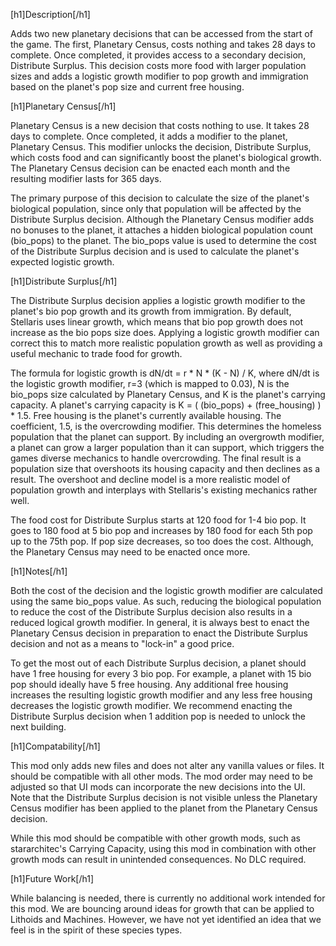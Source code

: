 [h1]Description[/h1]

Adds two new planetary decisions that can be accessed from the start of the game. The first, Planetary Census, costs nothing and takes 28 days to complete. Once completed, it provides access to a secondary decision, Distribute Surplus. This decision costs more food with larger population sizes and adds a logistic growth modifier to pop growth and immigration based on the planet's pop size and current free housing.

[h1]Planetary Census[/h1]

Planetary Census is a new decision that costs nothing to use. It takes 28 days to complete. Once completed, it adds a modifier to the planet, Planetary Census. This modifier unlocks the decision, Distribute Surplus, which costs food and can significantly boost the planet's biological growth. The Planetary Census decision can be enacted each month and the resulting modifier lasts for 365 days.

The primary purpose of this decision to calculate the size of the planet's biological population, since only that population will be affected by the Distribute Surplus decision. Although the Planetary Census modifier adds no bonuses to the planet, it attaches a hidden biological population count (bio_pops) to the planet. The bio_pops value is used to determine the cost of the Distribute Surplus decision and is used to calculate the planet's expected logistic growth.

[h1]Distribute Surplus[/h1]

The Distribute Surplus decision applies a logistic growth modifier to the planet's bio pop growth and its growth from immigration. By default, Stellaris uses linear growth, which means that bio pop growth does not increase as the bio pops size does. Applying a logistic growth modifier can correct this to match more realistic population growth as well as providing a useful mechanic to trade food for growth.

The formula for logistic growth is dN/dt = r * N * (K - N) / K, where dN/dt is the logistic growth modifier, r=3 (which is mapped to 0.03), N is the bio_pops size calculated by Planetary Census, and K is the planet's carrying capacity. A planet's carrying capacity is K = ( (bio_pops) + (free_housing) ) * 1.5. Free housing is the planet's currently available housing. The coefficient, 1.5, is the overcrowding modifier. This determines the homeless population that the planet can support. By including an overgrowth modifier, a planet can grow a larger population than it can support, which triggers the games diverse mechanics to handle overcrowding. The final result is a population size that overshoots its housing capacity and then declines as a result. The overshoot and decline model is a more realistic model of population growth and interplays with Stellaris's existing mechanics rather well.

The food cost for Distribute Surplus starts at 120 food for 1-4 bio pop. It goes to 180 food at 5 bio pop and increases by 180 food for each 5th pop up to the 75th pop. If pop size decreases, so too does the cost. Although, the Planetary Census may need to be enacted once more.

[h1]Notes[/h1]

Both the cost of the decision and the logistic growth modifier are calculated using the same bio_pops value. As such, reducing the biological population to reduce the cost of the Distribute Surplus decision also results in a reduced logical growth modifier. In general, it is always best to enact the Planetary Census decision in preparation to enact the Distribute Surplus decision and not as a means to "lock-in" a good price.

To get the most out of each Distribute Surplus decision, a planet should have 1 free housing for every 3 bio pop. For example, a planet with 15 bio pop should ideally have 5 free housing. Any additional free housing increases the resulting logistic growth modifier and any less free housing decreases the logistic growth modifier. We recommend enacting the Distribute Surplus decision when 1 addition pop is needed to unlock the next building.

[h1]Compatability[/h1]

This mod only adds new files and does not alter any vanilla values or files. It should be compatible with all other mods. The mod order may need to be adjusted so that UI mods can incorporate the new decisions into the UI. Note that the Distribute Surplus decision is not visible unless the Planetary Census modifier has been applied to the planet from the Planetary Census decision.

While this mod should be compatible with other growth mods, such as stararchitec's Carrying Capacity, using this mod in combination with other growth mods can result in unintended consequences. No DLC required.

[h1]Future Work[/h1]

While balancing is needed, there is currently no additional work intended for this mod. We are bouncing around ideas for growth that can be applied to Lithoids and Machines. However, we have not yet identified an idea that we feel is in the spirit of these species types.

